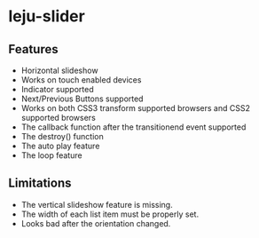 # leju-slider

## Features
 * Horizontal slideshow
 * Works on touch enabled devices
 * Indicator supported
 * Next/Previous Buttons supported
 * Works on both CSS3 transform supported browsers and CSS2 supported browsers
 * The callback function after the transitionend event supported
 * The destroy() function
 * The auto play feature
 * The loop feature

## Limitations
 * The vertical slideshow feature is missing.
 * The width of each list item must be properly set.
 * Looks bad after the orientation changed.
